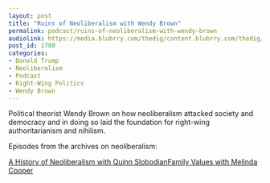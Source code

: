 ```yaml
---
layout: post
title: "Ruins of Neoliberalism with Wendy Brown"
permalink: podcast/ruins-of-neoliberalism-with-wendy-brown
audiolink: https://media.blubrry.com/thedig/content.blubrry.com/thedig/The_Dig-EP_277-Brown.mp3
post_id: 1780
categories: 
- Donald Trump
- Neoliberalism
- Podcast
- Right-Wing Politics
- Wendy Brown
---
```


Political theorist Wendy Brown on how neoliberalism attacked society and democracy and in doing so laid the foundation for right-wing authoritarianism and nihilism.

Episodes from the archives on neoliberalism:

[A History of Neoliberalism with Quinn Slobodian](https://www.thedigradio.com/podcast/a-history-of-neoliberalism-with-quinn-slobodian/)[Family Values with Melinda Cooper](https://www.thedigradio.com/podcast/family-values-with-melinda-cooper/)